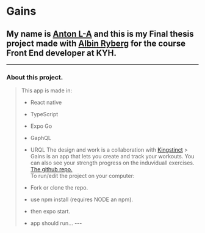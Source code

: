# Gains 
## My name is [Anton L-A](https://github.com/xamnotna) and this is my Final thesis project made with [Albin Ryberg](https://github.com/AlbinR) for the course Front End developer at KYH. 
---  
### About this project.  
> This app is made in: 
> - React native
> - TypeScript
> - Expo Go
> - GaphQL
> - URQL
The design and work is a collaboration with [Kingstinct](https://github.com/robertherber) >
Gains is an app that lets you create and track your workouts. You can also see your strength progress on the induviduall exercises.
[The github repo.](https://github.com/xamnotna/gains)  
> To run/edit the project on your computer: 
> 
> - Fork or clone the repo. 
> - use npm install (requires NODE an npm). 
> - then expo start. 
> - app should run...  ---

